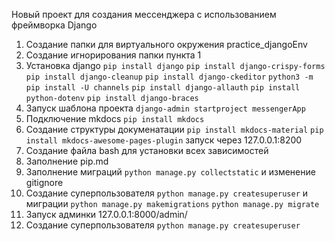 Новый проект для создания мессенджера с использованием фреймворка Django


1. Создание папки для виртуального окружения practice_djangoEnv
2. Создание игнорирования папки пункта 1
3. Установка django 
`pip install django`
`pip install django-crispy-forms`
`pip install django-cleanup`
`pip install django-ckeditor`
`python3 -m pip install -U channels`
`pip install django-allauth`
`pip install python-dotenv`
`pip install django-braces`
4. Запуск шаблона проекта
`django-admin startproject messengerApp`
5. Подключение mkdocs
`pip install mkdocs`
6. Создание структуры докуменатации
`pip install mkdocs-material`
`pip install mkdocs-awesome-pages-plugin`
запуск через 127.0.0.1:8200
7. Создание файла  bash для установки всех зависимостей
8. Заполнение pip.md 
9. Заполнение миграций
`python manage.py collectstatic`
и изменение gitignore 
10. Создание суперпользователя
`python manage.py createsuperuser`
и миграции
`python manage.py makemigrations`
`python manage.py migrate`
11. Запуск админки  127.0.0.1:8000/admin/
12. Cоздание суперпользователя
`python manage.py createsuperuser`